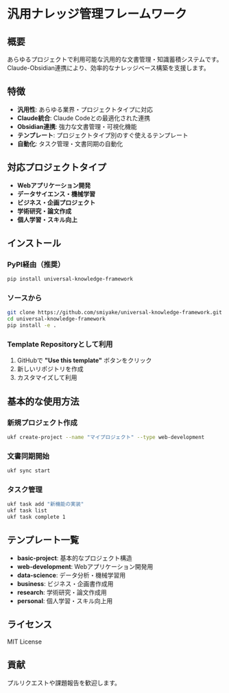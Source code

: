 # 汎用ナレッジ管理フレームワーク

## 概要

あらゆるプロジェクトで利用可能な汎用的な文書管理・知識蓄積システムです。Claude-Obsidian連携により、効率的なナレッジベース構築を支援します。

## 特徴

- **汎用性**: あらゆる業界・プロジェクトタイプに対応
- **Claude統合**: Claude Codeとの最適化された連携
- **Obsidian連携**: 強力な文書管理・可視化機能
- **テンプレート**: プロジェクトタイプ別のすぐ使えるテンプレート
- **自動化**: タスク管理・文書同期の自動化

## 対応プロジェクトタイプ

- **Webアプリケーション開発**
- **データサイエンス・機械学習**
- **ビジネス・企画プロジェクト**
- **学術研究・論文作成**
- **個人学習・スキル向上**

## インストール

### PyPI経由（推奨）

```bash
pip install universal-knowledge-framework
```

### ソースから

```bash
git clone https://github.com/smiyake/universal-knowledge-framework.git
cd universal-knowledge-framework
pip install -e .
```

### Template Repositoryとして利用

1. GitHubで **"Use this template"** ボタンをクリック
2. 新しいリポジトリを作成
3. カスタマイズして利用

## 基本的な使用方法

### 新規プロジェクト作成

```bash
ukf create-project --name "マイプロジェクト" --type web-development
```

### 文書同期開始

```bash
ukf sync start
```

### タスク管理

```bash
ukf task add "新機能の実装"
ukf task list
ukf task complete 1
```

## テンプレート一覧

- **basic-project**: 基本的なプロジェクト構造
- **web-development**: Webアプリケーション開発用
- **data-science**: データ分析・機械学習用
- **business**: ビジネス・企画書作成用
- **research**: 学術研究・論文作成用
- **personal**: 個人学習・スキル向上用

## ライセンス

MIT License

## 貢献

プルリクエストや課題報告を歓迎します。